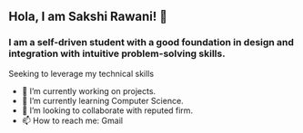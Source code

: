 <h2>Hola, I am Sakshi Rawani! 👋 </h2>
<h3>I am a self-driven student with a good foundation in design and integration with intuitive problem-solving skills.</h3>
Seeking to leverage my technical skills

- 🔭 I’m currently working on projects.
- 🌱 I’m currently learning Computer Science.
- 👯 I’m looking to collaborate with reputed firm.
- 📫 How to reach me: Gmail



